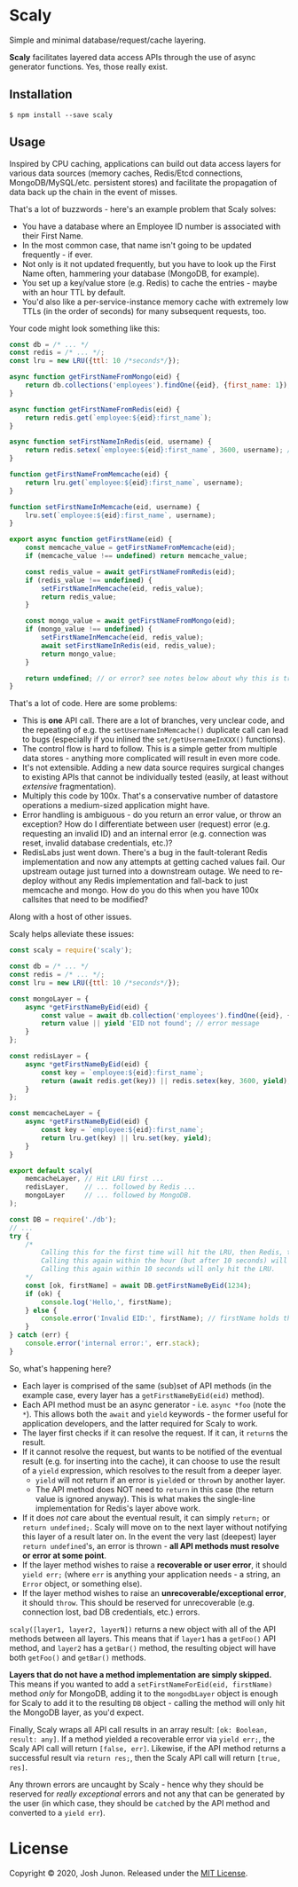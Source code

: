 # Scaly

Simple and minimal database/request/cache layering.

**Scaly** facilitates layered data access APIs through the use of async generator
functions. Yes, those really exist.

## Installation

```console
$ npm install --save scaly
```
## Usage

Inspired by CPU caching, applications can build out data access layers for various
data sources (memory caches, Redis/Etcd connections, MongoDB/MySQL/etc. persistent stores)
and facilitate the propagation of data back up the chain in the event of misses.

That's a lot of buzzwords - here's an example problem that Scaly solves:

- You have a database where an Employee ID number is associated with their First Name.
- In the most common case, that name isn't going to be updated frequently - if ever.
- Not only is it not updated frequently, but you have to look up the First Name often, hammering your database (MongoDB, for example).
- You set up a key/value store (e.g. Redis) to cache the entries - maybe with an hour TTL by default.
- You'd also like a per-service-instance memory cache with extremely low TTLs (in the order of seconds) for many subsequent requests, too.

Your code might look something like this:

```javascript
const db = /* ... */
const redis = /* ... */;
const lru = new LRU({ttl: 10 /*seconds*/});

async function getFirstNameFromMongo(eid) {
	return db.collections('employees').findOne({eid}, {first_name: 1});
}

async function getFirstNameFromRedis(eid) {
	return redis.get(`employee:${eid}:first_name`);
}

async function setFirstNameInRedis(eid, username) {
	return redis.setex(`employee:${eid}:first_name`, 3600, username); // expire in an hour
}

function getFirstNameFromMemcache(eid) {
	return lru.get(`employee:${eid}:first_name`, username);
}

function setFirstNameInMemcache(eid, username) {
	lru.set(`employee:${eid}:first_name`, username);
}

export async function getFirstName(eid) {
	const memcache_value = getFirstNameFromMemcache(eid);
	if (memcache_value !== undefined) return memcache_value;

	const redis_value = await getFirstNameFromRedis(eid);
	if (redis_value !== undefined) {
		setFirstNameInMemcache(eid, redis_value);
		return redis_value;
	}

	const mongo_value = await getFirstNameFromMongo(eid);
	if (mongo_value !== undefined) {
		setFirstNameInMemcache(eid, redis_value);
		await setFirstNameInRedis(eid, redis_value);
		return mongo_value;
	}

	return undefined; // or error? see notes below about why this is tricky.
}
```

That's a lot of code. Here are some problems:

- This is **one** API call. There are a lot of branches, very unclear code,
  and the repeating of e.g. the `setUsernameInMemcache()` duplicate call
  can lead to bugs (especially if you inlined the `set/getUsernameInXXX()`
  functions).
- The control flow is hard to follow. This is a simple getter from multiple
  data stores - anything more complicated will result in even more code.
- It's not extensible. Adding a new data source requires surgical changes
  to existing APIs that cannot be individually tested (easily, at least
  without _extensive_ fragmentation).
- Multiply this code by 100x. That's a conservative number of datastore
  operations a medium-sized application might have.
- Error handling is ambiguous - do you return an error value, or throw
  an exception? How do I differentiate between user (request) error (e.g.
  requesting an invalid ID) and an internal error (e.g. connection was
  reset, invalid database credentials, etc.)?
- RedisLabs just went down. There's a bug in the fault-tolerant Redis
  implementation and now any attempts at getting cached values fail.
  Our upstream outage just turned into a downstream outage. We need to
  re-deploy without any Redis implementation and fall-back to just
  memcache and mongo. How do you do this when you have 100x callsites
  that need to be modified?

Along with a host of other issues.

Scaly helps alleviate these issues:

```javascript
const scaly = require('scaly');

const db = /* ... */
const redis = /* ... */;
const lru = new LRU({ttl: 10 /*seconds*/});

const mongoLayer = {
	async *getFirstNameByEid(eid) {
		const value = await db.collection('employees').findOne({eid}, {first_name: 1});
		return value || yield 'EID not found'; // error message
	}
};

const redisLayer = {
	async *getFirstNameByEid(eid) {
		const key = `employee:${eid}:first_name`;
		return (await redis.get(key)) || redis.setex(key, 3600, yield);
	}
};

const memcacheLayer = {
	async *getFirstNameByEid(eid) {
		const key = `employee:${eid}:first_name`;
		return lru.get(key) || lru.set(key, yield);
	}
}

export default scaly(
	memcacheLayer, // Hit LRU first ...
	redisLayer,    // ... followed by Redis ...
	mongoLayer     // ... followed by MongoDB.
);
```

```javascript
const DB = require('./db');
// ...
try {
	/*
		Calling this for the first time will hit the LRU, then Redis, then MongoDB.
		Calling this again within the hour (but after 10 seconds) will hit the LRU, and then Redis.
		Calling this again within 10 seconds will only hit the LRU.
	*/
	const [ok, firstName] = await DB.getFirstNameByEid(1234);
	if (ok) {
		console.log('Hello,', firstName);
	} else {
		console.error('Invalid EID:', firstName); // firstName holds the error result.
	}
} catch (err) {
	console.error('internal error:', err.stack);
}
```

So, what's happening here?

- Each layer is comprised of the same (sub)set of API methods (in the example case, every layer
  has a `getFirstNameByEid(eid)` method).
- Each API method must be an async generator - i.e. `async *foo` (note the `*`). This allows both
  the `await` and `yield` keywords - the former useful for application developers, and the latter
  required for Scaly to work.
- The layer first checks if it can resolve the request. If it can, it `return`s the result.
- If it cannot resolve the request, but wants to be notified of the eventual result (e.g. for
  inserting into the cache), it can choose to use the result of a `yield` expression, which
  resolves to the result from a deeper layer.
    - `yield` will not return if an error is `yield`ed or `throw`n by another layer. 
    - The API method does NOT need to `return` in this case (the return value is ignored anyway).
      This is what makes the single-line implementation for Redis's layer above work.
- If it does _not_ care about the eventual result, it can simply `return;` or `return undefined;`.
  Scaly will move on to the next layer without notifying this layer of a result later on.
  In the event the very last (deepest) layer `return undefined`'s, an error is thrown - **all
  API methods must resolve or error at some point**.
- If the layer method wishes to raise a **recoverable or user error**, it should `yield err;` (where
  `err` is anything your application needs - a string, an `Error` object, or something else).
- If the layer method wishes to raise an **unrecoverable/exceptional error**, it should `throw`.
  This should be reserved for unrecoverable (e.g. connection lost, bad DB credentials, etc.) errors.

`scaly([layer1, layer2, layerN])` returns a new object with all of the API methods between all layers.
This means that if `layer1` has a `getFoo()` API method, and `layer2` has a `getBar()` method, the
resulting object will have both `getFoo()` and `getBar()` methods.

**Layers that do not have a method implementation are simply skipped.** This means if you wanted
to add a `setFirstNameForEid(eid, firstName)` method _only_ for MongoDB, adding it to the `mongodbLayer`
object is enough for Scaly to add it to the resulting `DB` object - calling the method will only hit
the MongoDB layer, as you'd expect.

Finally, Scaly wraps all API call results in an array result: `[ok: Boolean, result: any]`.
If a method yielded a recoverable error via `yield err;`, the Scaly API call will return `[false, err]`.
Likewise, if the API method returns a successful result via `return res;`, then the Scaly API call
will return `[true, res]`.

Any thrown errors are uncaught by Scaly - hence why they should be reserved for _really exceptional_ errors
and not any that can be generated by the user (in which case, they should be `catch`ed by the API method and
converted to a `yield err`).

# License

Copyright &copy; 2020, Josh Junon. Released under the [MIT License](LICENSE).
